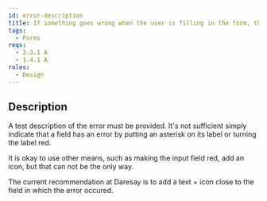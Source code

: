 ```yaml
---
id: error-description
title: If something goes wrong when the user is filling in the form, the error must be decribed in text
tags:
  - Forms
reqs:
  - 3.3.1 A
  - 1.4.1 A
roles:
  - Design
---
```


## Description

A test description of the error must be provided. It's not sufficient simply indicate that a field has an error by putting an asterisk on its label or turning the label red.

It is okay to use other means, such as making the input field red, add an icon, but that can not be the only way.

The current recommendation at Daresay is to add a text + icon close to the field in which the error occured.
